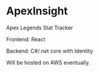 # ApexInsight
Apex Legends Stat Tracker

Frontend: React

Backend: C#/.net core with Identity

Will be hosted on AWS eventually.
